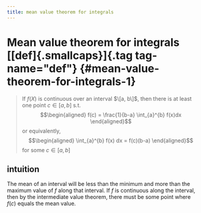 ```yaml
---
title: mean value theorem for integrals
---
```


# Mean value theorem for integrals [[def]{.smallcaps}]{.tag tag-name="def"} {#mean-value-theorem-for-integrals-1}

> If $f(X)$ is continuous over an interval $\[a, b\]$, then there is at
> least one point $c \in  [a, b]$ s.t. $$\begin{aligned}
> f(c) = \frac{1}{b-a} \int_{a}^{b} f(x)dx
> \end{aligned}$$ or equivalently, $$\begin{aligned}
> \int_{a}^{b} f(x) dx = f(c)(b-a)
> \end{aligned}$$ for some $c \in [a, b]$

## intuition

The mean of an interval will be less than the minimum and more than the
maximum value of $f$ along that interval. If $f$ is continuous along the
interval, then by the intermediate value theorem, there must be some
point where $f(c)$ equals the mean value.
